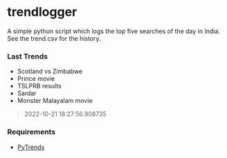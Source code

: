 # trendlogger
A simple python script which logs the top five searches of the day in India.<br>See the trend.csv for the history.<br>

<!-- Last Trends -->
### Last Trends
* Scotland vs Zimbabwe
* Prince movie
* TSLPRB results
* Sardar
* Monster Malayalam movie
> 2022-10-21 18:27:56.908735

<!-- Requirements -->
### Requirements
* [PyTrends](https://github.com/dreyco676/pytrends)
